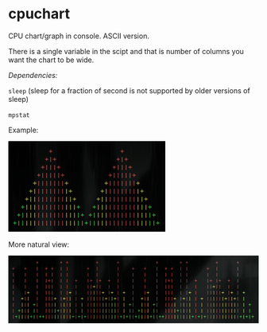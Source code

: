 cpuchart
========

CPU chart/graph in console. ASCII version.

There is a single variable in the scipt and that is number of columns you want the chart to be wide.

*Dependencies:*

  `sleep` (sleep for a fraction of second is not supported by older versions of sleep)

  `mpstat`


Example:

![Console CPU graph.](https://raw.githubusercontent.com/mnmnc/img/master/graph.png)

More natural view:

![Console CPU graph.](https://raw.githubusercontent.com/mnmnc/img/master/graphlong.png)



